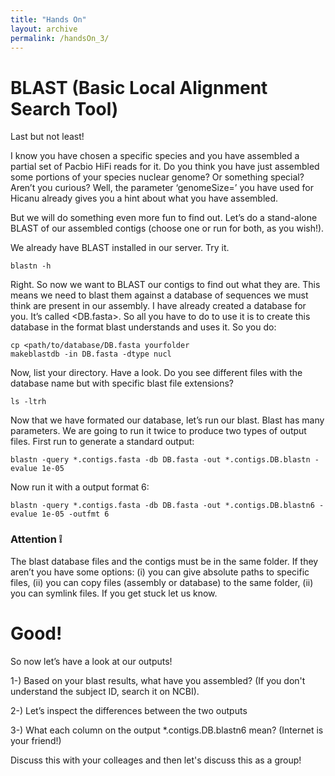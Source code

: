 ```yaml
---
title: "Hands On"
layout: archive
permalink: /handsOn_3/
---  
```


# BLAST (Basic Local Alignment Search Tool)

Last but not least!

I know you have chosen a specific species and you have assembled a partial set of Pacbio HiFi reads for it. Do you think you have just assembled some portions of your species nuclear genome? Or something special? Aren’t you curious? Well, the parameter ‘genomeSize=’ you have used for Hicanu already gives you a hint about what you have assembled. 

But we will do something even more fun to find out. Let’s do a stand-alone BLAST of our assembled contigs (choose one or run for both, as you wish!).

We already have BLAST installed in our server. Try it.

```console  
blastn -h
```  

Right. So now we want to BLAST our contigs to find out what they are. This means we need to blast them against a database of sequences we must think are present in our assembly. I have already created a database for you. It’s called <DB.fasta>. So all you have to do to use it is to create this database in the format blast understands and uses it. So you do:


```console  
cp <path/to/database/DB.fasta yourfolder
makeblastdb -in DB.fasta -dtype nucl
```  

Now, list your directory. Have a look. Do you see different files with the database name but with specific blast file extensions?

```console  
ls -ltrh
```  

Now that we have formated our database, let’s run our blast. Blast has many parameters. We are going to run it twice to produce two types of output files. First run to generate a standard output:


```console  
blastn -query *.contigs.fasta -db DB.fasta -out *.contigs.DB.blastn -evalue 1e-05 
```  

Now run it with a output format 6:

```console  
blastn -query *.contigs.fasta -db DB.fasta -out *.contigs.DB.blastn6 -evalue 1e-05 -outfmt 6
``` 

### Attention :grey_exclamation: 

The blast database files and the contigs must be in the same folder. If they aren’t you have some options: (i) you can give absolute paths to specific files, (ii) you can copy files (assembly or database) to the same folder, (ii) you can symlink files. If you get stuck let us know.

# Good! 

So now let’s have a look at our outputs!

1-) Based on your blast results, what have you assembled? (If you don't understand the subject ID, search it on NCBI).

2-) Let’s inspect the differences between the two outputs

3-) What each column on the output *.contigs.DB.blastn6 mean? (Internet is your friend!)

Discuss this with your colleages and then let's discuss this as a group!

